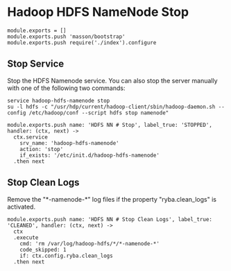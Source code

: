 
# Hadoop HDFS NameNode Stop

    module.exports = []
    module.exports.push 'masson/bootstrap'
    module.exports.push require('./index').configure

## Stop Service

Stop the HDFS Namenode service. You can also stop the server manually with one of
the following two commands:

```
service hadoop-hdfs-namenode stop
su -l hdfs -c "/usr/hdp/current/hadoop-client/sbin/hadoop-daemon.sh --config /etc/hadoop/conf --script hdfs stop namenode"
```

    module.exports.push name: 'HDFS NN # Stop', label_true: 'STOPPED', handler: (ctx, next) ->
      ctx.service
        srv_name: 'hadoop-hdfs-namenode'
        action: 'stop'
        if_exists: '/etc/init.d/hadoop-hdfs-namenode'
      .then next

## Stop Clean Logs

Remove the "\*-namenode-\*" log files if the property "ryba.clean_logs" is
activated.

    module.exports.push name: 'HDFS NN # Stop Clean Logs', label_true: 'CLEANED', handler: (ctx, next) ->
      ctx
      .execute
        cmd: 'rm /var/log/hadoop-hdfs/*/*-namenode-*'
        code_skipped: 1
        if: ctx.config.ryba.clean_logs
      .then next
